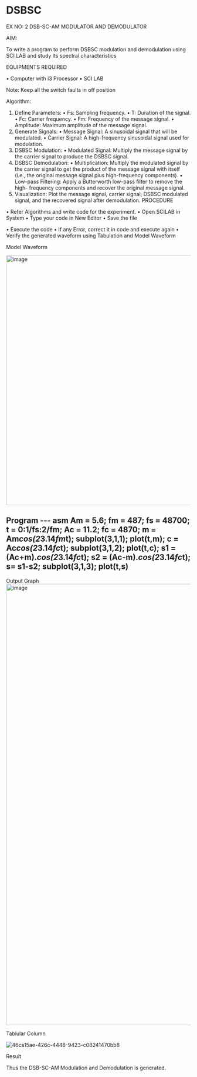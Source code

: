 # DSBSC


EX NO: 2	DSB-SC-AM MODULATOR AND DEMODULATOR

AIM:

To write a program to perform DSBSC modulation and demodulation using SCI LAB and study its spectral characteristics

EQUIPMENTS REQUIRED

•	Computer with i3 Processor
•	SCI LAB

Note: Keep all the switch faults in off position

Algorithm:

1.	Define Parameters:
•	Fs: Sampling frequency.
•	T: Duration of the signal.
•	Fc: Carrier frequency.
•	Fm: Frequency of the message signal.
•	Amplitude: Maximum amplitude of the message signal.
2.	Generate Signals:
•	Message Signal: A sinusoidal signal that will be modulated.
•	Carrier Signal: A high-frequency sinusoidal signal used for modulation.
3.	DSBSC Modulation:
•	Modulated Signal: Multiply the message signal by the carrier signal to produce the DSBSC signal.
4.	DSBSC Demodulation:
•	Multiplication: Multiply the modulated signal by the carrier signal to get the product of the message signal with itself (i.e., the original message signal plus high-frequency components).
•	Low-pass Filtering: Apply a Butterworth low-pass filter to remove the high- frequency components and recover the original message signal.
5.	Visualization:
Plot the message signal, carrier signal, DSBSC modulated signal, and the recovered signal after demodulation.
PROCEDURE

•	Refer Algorithms and write code for the experiment.
•	Open SCILAB in System
•	Type your code in New Editor
•	Save the file
 
•	Execute the code
•	If any Error, correct it in code and execute again
•	Verify the generated waveform using Tabulation and Model Waveform

Model Waveform

<img width="703" height="679" alt="image" src="https://github.com/user-attachments/assets/e7c7c7f8-ccf2-41ac-b1f3-325989941a6f" />

Program
--- asm
Am = 5.6;
fm = 487;
fs = 48700;
t = 0:1/fs:2/fm;
Ac = 11.2; 
fc = 4870;
m = Am*cos(2*3.14*fm*t);
subplot(3,1,1);
plot(t,m);
c = Ac*cos(2*3.14*fc*t);
subplot(3,1,2);
plot(t,c);
s1 = (Ac+m).*cos(2*3.14*fc*t);
s2 = (Ac-m).*cos(2*3.14*fc*t);
s= s1-s2;
subplot(3,1,3);
plot(t,s)
---

Output Graph
<img width="1919" height="1199" alt="image" src="https://github.com/user-attachments/assets/7870ad4f-6c88-4cbb-b425-f611c256fe9f" />



Tablular Column

![46ca15ae-426c-4448-9423-c08241470bb8](https://github.com/user-attachments/assets/1bab70e2-5820-4130-bbf2-aaf6f5a6fc60)



Result

Thus the DSB-SC-AM Modulation and Demodulation is generated.

